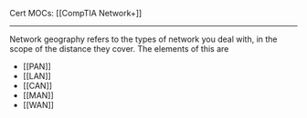 Cert MOCs: [[CompTIA Network+]]

---
Network geography refers to the types of network you deal with, in the scope of the distance they cover. The elements of this are

- [[PAN]]
- [[LAN]]
- [[CAN]]
- [[MAN]]
- [[WAN]]
